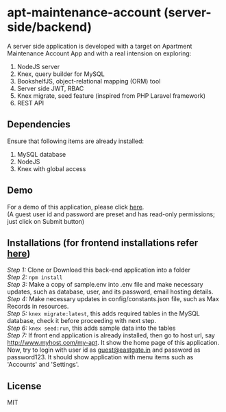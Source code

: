 # apt-maintenance-account (server-side/backend)  
A server side application is developed with a target on Apartment Maintenance Account App and with a real intension on exploring:  
1. NodeJS server  
2. Knex, query builder for MySQL  
3. BookshelfJS, object-relational mapping (ORM) tool  
4. Server side JWT, RBAC  
5. Knex migrate, seed feature (inspired from PHP Laravel framework)  
6. REST API  


## Dependencies  
Ensure that following items are already installed:  
1. MySQL database  
2. NodeJS  
3. Knex with global access  

## Demo  
For a demo of this application, please click [here](http://eastgate.in/apt-maint-acct-demo).  
(A guest user id and password are preset and has read-only permissions; just click on Submit button)  

## Installations (for frontend installations refer [here](https://github.com/mohankumaranna/apt-maintenance-account))  
_Step 1:_  Clone or Download this back-end application into a folder  
_Step 2:_  `npm install`  
_Step 3:_  Make a copy of sample.env into .env file and make necessary updates, such as database, user, and its password, email hosting details.  
_Step 4:_  Make necessary updates in config/constants.json file, such as Max Records in resources.  
_Step 5:_  `knex migrate:latest`, this adds required tables in the MySQL database, check it before proceeding with next step.  
_Step 6:_  `knex seed:run`, this adds sample data into the tables  
_Step 7:_  If front end application is already installed, then go to host url, say http://www.myhost.com/my-apt.  It show the home page of this application.  Now, try to login with user id as guest@eastgate.in and password as password123.  It should show application with menu items such as 'Accounts' and 'Settings'.  

## License  
MIT  
